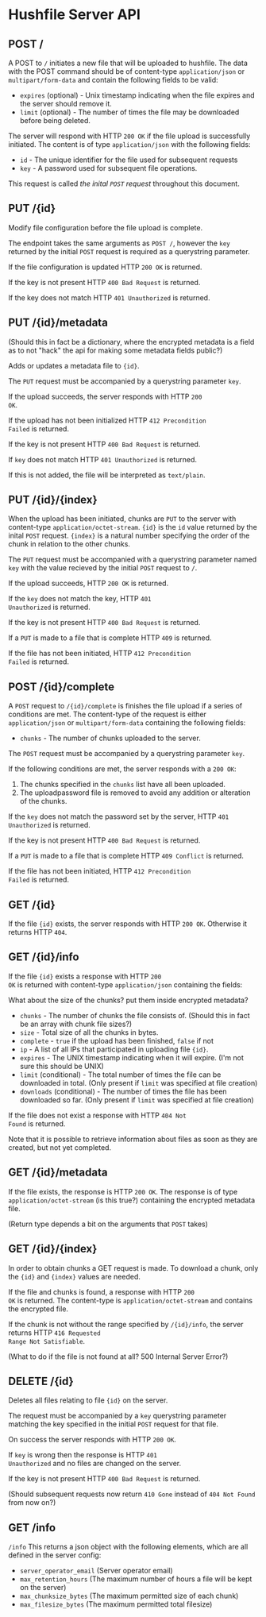 Hushfile Server API
===================

POST /
------
A POST to `/` initiates a new file that will be uploaded to hushfile. The data with the POST command should be of content-type `application/json` or `multipart/form-data` and contain the following fields to be valid:

- `expires` (optional) - Unix timestamp indicating when the file expires and the server should remove it.
- `limit` (optional) - The number of times the file may be downloaded before being deleted.

The server will respond with HTTP <code>200 OK</code> if the file upload is successfully initiated. The content is of type `application/json` with the following fields:

- `id` - The unique identifier for the file used for subsequent requests
- `key` - A password used for subsequent file operations.

This request is called *the inital `POST` request* throughout this document.


PUT /{id}
---------
Modify file configuration before the file upload is complete.

The endpoint takes the same arguments as `POST /`, however the `key` returned by the initial `POST` request is required as a querystring parameter.

If the file configuration is updated HTTP <code>200 OK</code> is returned.

If the key is not present HTTP <code>400 Bad Request</code> is returned.

If the key does not match HTTP <code>401 Unauthorized</code> is returned.


PUT /{id}/metadata
------------------
(Should this in fact be a dictionary, where the encrypted metadata is a field as to not "hack" the api for making some metadata fields public?)

Adds or updates a metadata file to `{id}`.

The `PUT` request must be accompanied by a querystring parameter `key`.

If the upload succeeds, the server responds with HTTP <code>200 OK</code>.

If the upload has not been initialized HTTP <code>412 Precondition Failed</code> is returned.

If the key is not present HTTP <code>400 Bad Request</code> is returned.

If `key` does not match HTTP <code>401 Unauthorized</code> is returned.

If this is not added, the file will be interpreted as `text/plain`.


PUT /{id}/{index}
-----------------
When the upload has been initiated, chunks are `PUT` to the server with content-type `application/octet-stream`. `{id}` is the `id` value returned by the inital `POST` request. `{index}` is a natural number specifying the order of the chunk in relation to the other chunks.

The `PUT` request must be accompanied with a querystring parameter named `key` with the value recieved by the initial `POST` request to `/`.

If the upload succeeds, HTTP <code>200 OK</code> is returned.

If the `key` does not match the key, HTTP <code>401 Unauthorized</code> is returned.

If the key is not present HTTP <code>400 Bad Request</code> is returned.

If a `PUT` is made to a file that is complete HTTP <code>409</code> is returned.

If the file has not been initiated, HTTP <code>412 Precondition Failed</code> is returned.


POST /{id}/complete
-------------------
A `POST` request to `/{id}/complete` is finishes the file upload if a series of conditions are met. The content-type of the request is either `application/json` or `multipart/form-data` containing the following fields:

- `chunks` - The number of chunks uploaded to the server.

The `POST` request must be accompanied by a querystring parameter `key`.

If the following conditions are met, the server responds with a <code>200 OK</code>:

1. The chunks specified in the `chunks` list have all been uploaded.
2. The uploadpassword file is removed to avoid any addition or alteration of the chunks.

If the `key` does not match the password set by the server, HTTP <code>401 Unauthorized</code> is returned.

If the key is not present HTTP <code>400 Bad Request</code> is returned.

If a `PUT` is made to a file that is complete HTTP <code>409 Conflict</code> is returned.

If the file has not been initiated, HTTP <code>412 Precondition Failed</code> is returned.


GET /{id}
---------
If the file `{id}` exists, the server responds with HTTP <code>200 OK</code>. Otherwise it returns HTTP <code>404</code>.


GET /{id}/info
--------------
If the file `{id}` exists a response with HTTP <code>200 OK</code> is returned with content-type `application/json` containing the fields:

What about the size of the chunks? put them inside encrypted metadata?

- `chunks` - The number of chunks the file consists of. (Should this in fact be an array with chunk file sizes?)
- `size` - Total size of all the chunks in bytes.
- `complete` - `true` if the upload has been finished, `false` if not
- `ip` - A list of all IPs that participated in uploading file `{id}`.
- `expires` - The UNIX timestamp indicating when it will expire. (I'm not sure this should be UNIX)
- `limit` (conditional)  - The total number of times the file can be downloaded in total. (Only present if `limit` was specified at file creation)
- `downloads` (conditional) - The number of times the file has been downloaded so far. (Only present if `limit` was specified at file creation)

If the file does not exist a response with HTTP <code>404 Not Found</code> is returned.

Note that it is possible to retrieve information about files as soon as they are created, but not yet completed.


GET /{id}/metadata
------------------
If the file exists, the response is HTTP <code>200 OK</code>. The response is of type `application/octet-stream` (is this true?) containing the encrypted metadata file.

(Return type depends a bit on the arguments that `POST` takes)


GET /{id}/{index}
-----------------
In order to obtain chunks a GET request is made. To download a chunk, only the `{id}` and `{index}` values are needed.

If the file and chunks is found, a response with HTTP <code>200 OK</code> is returned. The content-type is `application/octet-stream` and contains the encrypted file.

If the chunk is not without the range specified by `/{id}/info`, the server returns HTTP <code>416 Requested Range Not Satisfiable</code>.

(What to do if the file is not found at all? 500 Internal Server Error?)


DELETE /{id}
------------
Deletes all files relating to file `{id}` on the server.

The request must be accompanied by a `key` querystring parameter matching the key specified in the initial `POST` request for that file.

On success the server responds with HTTP <code>200 OK</code>.

If `key` is wrong then the response is HTTP <code>401 Unauthorized</code> and no files are changed on the server.

If the key is not present HTTP <code>400 Bad Request</code> is returned.

(Should subsequent requests now return <code>410 Gone</code> instead of <code>404 Not Found</code> from now on?)

GET /info
-------------------
`/info` This returns a json object with the following elements, which are all defined in the server config:

- `server_operator_email` (Server operator email)
- `max_retention_hours` (The maximum number of hours a file will be kept on the server)
- `max_chunksize_bytes` (The maximum permitted size of each chunk)
- `max_filesize_bytes` (The maximum permitted total filesize)
